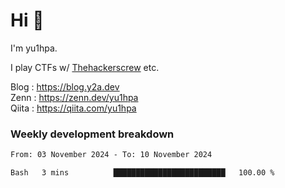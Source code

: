 # Hi 👋

I'm yu1hpa.

I play CTFs w/ [Thehackerscrew](https://www.thehackerscrew.team/) etc.

Blog : https://blog.y2a.dev  
Zenn : https://zenn.dev/yu1hpa  
Qiita : https://qiita.com/yu1hpa  

### Weekly development breakdown

<!--START_SECTION:waka-->

```txt
From: 03 November 2024 - To: 10 November 2024

Bash   3 mins          █████████████████████████   100.00 %
```

<!--END_SECTION:waka-->

